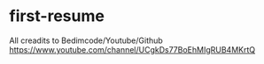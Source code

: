 # first-resume
All creadits to Bedimcode/Youtube/Github
https://www.youtube.com/channel/UCgkDs77BoEhMIgRUB4MKrtQ
